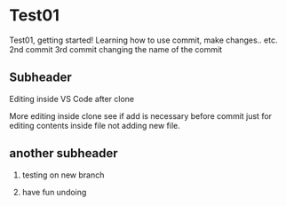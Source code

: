 # Test01
Test01, getting started!
Learning how to use commit, make changes.. etc.
2nd commit
3rd commit changing the name of the commit


## Subheader

Editing inside VS Code after clone

More editing inside clone
see if add is necessary before commit just for editing contents inside file not adding new file.

## another subheader

1. testing on new branch 

2. have fun undoing
